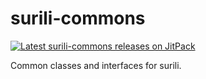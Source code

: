 # surili-commons

[![Latest surili-commons releases on JitPack](https://jitpack.io/v/de.retest/surili-commons.svg)](https://jitpack.io/#de.retest/surili-commons)

Common classes and interfaces for surili.
